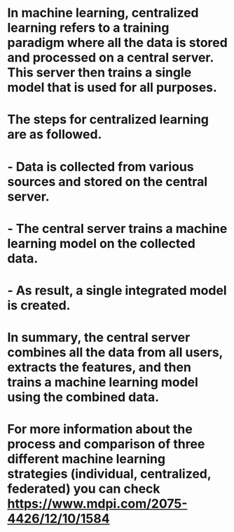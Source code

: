 # In machine learning, centralized learning refers to a training paradigm where all the data is stored and processed on a central server. This server then trains a single model that is used for all purposes.

# The steps for centralized learning are as followed.
#   - Data is collected from various sources and stored on the central server.
#   - The central server trains a machine learning model on the collected data.
#   - As result, a single integrated model is created.

# In summary, the central server combines all the data from all users, extracts the features, and then trains a machine learning model using the combined data.

# For more information about the process and comparison of three different machine learning strategies (individual, centralized, federated) you can check https://www.mdpi.com/2075-4426/12/10/1584
